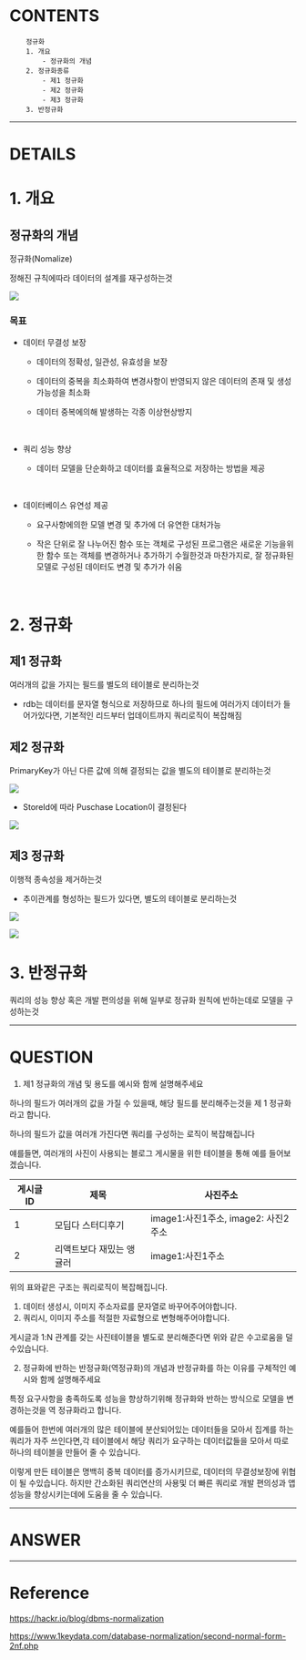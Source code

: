 # CONTENTS

```
    정규화
    1. 개요
        - 정규화의 개념
    2. 정규화종류
        - 제1 정규화
        - 제2 정규화
        - 제3 정규화
    3. 반정규화
```

---

# DETAILS

# 1. 개요

## 정규화의 개념

정규화(Nomalize)

정해진 규칙에따라 데이터의 설계를 재구성하는것

![](https://cdn.hackr.io/uploads/posts/attachments/1666888816mdnYlrMoEE.png)

### 목표

- 데이터 무결성 보장

  - 데이터의 정확성, 일관성, 유효성을 보장

  - 데이터의 중복을 최소화하여 변경사항이 반영되지 않은 데이터의 존재 및 생성가능성을 최소화

  - 데이터 중복에의해 발생하는 각종 이상현상방지

<br>

- 쿼리 성능 향상

  - 데이터 모델을 단순화하고 데이터를 효율적으로 저장하는 방법을 제공

<br>

- 데이터베이스 유연성 제공

  - 요구사항에의한 모델 변경 및 추가에 더 유연한 대처가능

  - 작은 단위로 잘 나누어진 함수 또는 객체로 구성된 프로그램은 새로운 기능을위한 함수 또는 객체를 변경하거나 추가하기 수월한것과 마찬가지로, 잘 정규화된 모델로 구성된 데이터도 변경 및 추가가 쉬움

<br/>

# 2. 정규화

## 제1 정규화

여러개의 값을 가지는 필드를 별도의 테이블로 분리하는것

- rdb는 데이터를 문자열 형식으로 저장하므로 하나의 필드에 여러가지 데이터가 들어가있다면, 기본적인 리드부터 업데이트까지 쿼리로직이 복잡해짐

## 제2 정규화

PrimaryKey가 아닌 다른 값에 의해 결정되는 값을 별도의 테이블로 분리하는것

![](https://www.1keydata.com/database-normalization/not-second-normal-form.jpg)

- StoreId에 따라 Puschase Location이 결정된다

![](https://www.1keydata.com/database-normalization/second-normal-form-2nf.jpg)

## 제3 정규화

이행적 종속성을 제거하는것

- 추이관계를 형성하는 필드가 있다면, 별도의 테이블로 분리하는것

![](https://www.1keydata.com/database-normalization/not-third-normal-form.jpg)

![](https://www.1keydata.com/database-normalization/third-normal-form-3nf.jpg)

# 3. 반정규화

쿼리의 성능 향상 혹은 개발 편의성을 위해 일부로 정규화 원칙에 반하는데로 모델을 구성하는것

---

# QUESTION

1. 제1 정규화의 개념 및 용도를 예시와 함께 설명해주세요

하나의 필드가 여러개의 값을 가질 수 있을때, 해당 필드를 분리해주는것을 제 1 정규화라고 합니다.

하나의 필드가 값을 여러개 가진다면 쿼리를 구성하는 로직이 복잡해집니다

얘를들면, 여러개의 사진이 사용되는 블로그 게시물을 위한 테이블을 통해 예를 들어보겠습니다.

| 게시글ID | 제목                     | 사진주소                            |
| -------- | ------------------------ | ----------------------------------- |
| 1        | 모딥다 스터디후기        | image1:사진1주소, image2: 사진2주소 |
| 2        | 리액트보다 재밌는 앵귤러 | image1:사진1주소                    |

위의 표와같은 구조는 쿼리로직이 복잡해집니다.

1. 데이터 생성시, 이미지 주소자료를 문자열로 바꾸어주어야합니다.
2. 쿼리시, 이미지 주소를 적절한 자료형으로 변형해주어야합니다.

게시글과 1:N 관계를 갖는 사진테이블을 별도로 분리해준다면 위와 같은 수고로움을 덜 수있습니다.

2. 정규화에 반하는 반정규화(역정규화)의 개념과 반정규화를 하는 이유를 구체적인 예시와 함께 설명해주세요

특정 요구사항을 충족하도록 성능을 향상하기위해 정규화와 반하는 방식으로 모델을 변경하는것을 역 정규화라고 합니다.

예를들어 한번에 여러개의 많은 테이블에 분산되어있는 데이터들을 모아서 집계를 하는 쿼리가 자주 쓰인다면,각 테이블에서 해당 쿼리가 요구하는 데이터값들을 모아서 따로 하나의 테이블을 만들어 줄 수 있습니다.

이렇게 만든 테이블은 명백히 중복 데이터를 증가시키므로, 데이터의 무결성보장에 위협이 될 수있습니다. 하지만 간소화된 쿼리연산의 사용및 더 빠른 쿼리로 개발 편의성과 앱 성능을 향상시키는데에 도움을 줄 수 있습니다.

---

# ANSWER

---

# Reference

https://hackr.io/blog/dbms-normalization

https://www.1keydata.com/database-normalization/second-normal-form-2nf.php
